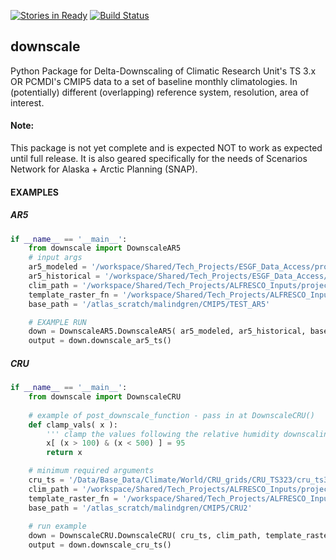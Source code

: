[![Stories in Ready](https://badge.waffle.io/ua-snap/downscale.svg?label=ready&title=Ready)](http://waffle.io/ua-snap/downscale)
[![Build Status](https://travis-ci.org/ua-snap/downscale.svg?branch=master)](https://travis-ci.org/ua-snap/downscale)

downscale
---------

Python Package for Delta-Downscaling of Climatic Research Unit's TS 3.x OR PCMDI's CMIP5 data to a set of baseline 
monthly climatologies. In (potentially) different (overlapping) reference system, resolution, area of interest.

#### Note:
This package is not yet complete and is expected NOT to work as expected until full release.  It is also geared specifically
for the needs of Scenarios Network for Alaska + Arctic Planning (SNAP).

#### EXAMPLES

##### AR5
```python
if __name__ == '__main__':
	from downscale import DownscaleAR5
	# input args
	ar5_modeled = '/workspace/Shared/Tech_Projects/ESGF_Data_Access/project_data/data/prepped/clt_prepped/IPSL-CM5A-LR/clt/clt_Amon_IPSL-CM5A-LR_rcp26_r1i1p1_200601_210012.nc'
	ar5_historical = '/workspace/Shared/Tech_Projects/ESGF_Data_Access/project_data/data/prepped/clt_prepped/IPSL-CM5A-LR/clt/clt_Amon_IPSL-CM5A-LR_historical_r1i1p1_185001_200512.nc'
	clim_path = '/workspace/Shared/Tech_Projects/ALFRESCO_Inputs/project_data/TEM_Data/cru_october_final/cru_cl20/cld/akcan'
	template_raster_fn = '/workspace/Shared/Tech_Projects/ALFRESCO_Inputs/project_data/TEM_Data/templates/tas_mean_C_AR5_GFDL-CM3_historical_01_1860.tif'
	base_path = '/atlas_scratch/malindgren/CMIP5/TEST_AR5'

	# EXAMPLE RUN
	down = DownscaleAR5.DownscaleAR5( ar5_modeled, ar5_historical, base_path, clim_path, template_raster_fn=template_raster_fn, ncores=32 ) #, climatology_begin, climatology_end, plev, absolute, metric, ncores )
	output = down.downscale_ar5_ts()
```

##### CRU
```python
if __name__ == '__main__':
	from downscale import DownscaleCRU
	
	# example of post_downscale_function - pass in at DownscaleCRU()
	def clamp_vals( x ):
		''' clamp the values following the relative humidity downscaling '''
		x[ (x > 100) & (x < 500) ] = 95
		return x

	# minimum required arguments
	cru_ts = '/Data/Base_Data/Climate/World/CRU_grids/CRU_TS323/cru_ts3.23.1901.2014.cld.dat.nc'
	clim_path = '/workspace/Shared/Tech_Projects/ALFRESCO_Inputs/project_data/TEM_Data/cru_october_final/cru_cl20/cld/akcan'
	template_raster_fn = '/workspace/Shared/Tech_Projects/ALFRESCO_Inputs/project_data/TEM_Data/templates/tas_mean_C_AR5_GFDL-CM3_historical_01_1860.tif'
	base_path = '/atlas_scratch/malindgren/CMIP5/CRU2'
	
	# run example
	down = DownscaleCRU.DownscaleCRU( cru_ts, clim_path, template_raster_fn, base_path, absolute=False, ncores=32 )
	output = down.downscale_cru_ts()
```